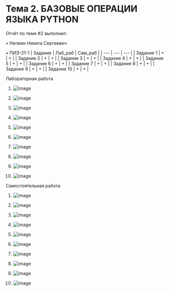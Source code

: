 # Тема 2. БАЗОВЫЕ ОПЕРАЦИИ ЯЗЫКА PYTHON
Отчёт по теме #2 выполнил:

• Непеин Никита Сергеевич

• ПИЭ-21-1
| Задание | Лаб_раб | Сам_раб |
| --- | --- | --- |
| Задание 1 | + | + |
| Задание 2 | + | + |
| Задание 3 | + | + |
| Задание 4 | + | + |
| Задание 5 | + | + |
| Задание 6 | + | + |
| Задание 7 | + | + |
| Задание 8 | + | + |
| Задание 9 | + | + |
| Задание 10 | + | + |

Лабораторная работа

1. ![image](https://github.com/yarcheee/Software_Engineering/assets/99402010/ae2bfca2-520a-4aee-87db-82f8b6454708)

2. ![image](https://github.com/yarcheee/Software_Engineering/assets/99402010/9938b045-14b5-4674-9a7d-fe45a389a586)

3. ![image](https://github.com/yarcheee/Software_Engineering/assets/99402010/7494376e-4511-4e43-a800-76f8bbabef86)

4. ![image](https://github.com/yarcheee/Software_Engineering/assets/99402010/962adb34-4fa8-4d58-b2c3-3691a23d41e7)

5. ![image](https://github.com/yarcheee/Software_Engineering/assets/99402010/0f5d7f8b-23a6-4c51-b6a1-b8a68592d4f7)

6. ![image](https://github.com/yarcheee/Software_Engineering/assets/99402010/04ffb967-4564-4839-a41c-016e050d6020)

7. ![image](https://github.com/yarcheee/Software_Engineering/assets/99402010/aa4429eb-10a4-4509-868f-9c3d2ba87881)

8. ![image](https://github.com/yarcheee/Software_Engineering/assets/99402010/6035efbf-aba8-4766-8ddd-dbbced0266c8)

9. ![image](https://github.com/yarcheee/Software_Engineering/assets/99402010/afd8a905-edce-4f76-b1e1-b51cfa3d22e4)

10. ![image](https://github.com/yarcheee/Software_Engineering/assets/99402010/bd9b940c-419a-48ae-a53c-b0622de8cd8b)

Самостоятельная работа

1. ![image](https://github.com/yarcheee/Software_Engineering/assets/99402010/74115c16-72fd-42a8-a244-85fc2f07947a)

2. ![image](https://github.com/yarcheee/Software_Engineering/assets/99402010/b3078d38-62ae-4735-9e0f-3e8061a1d6f9)

3. ![image](https://github.com/yarcheee/Software_Engineering/assets/99402010/9b706eeb-01ae-4c84-9a46-28019621c4b6)

4. ![image](https://github.com/yarcheee/Software_Engineering/assets/99402010/5c9f9a49-4ce9-44d5-9900-46d88bddde4a)

5. ![image](https://github.com/yarcheee/Software_Engineering/assets/99402010/a041f3d3-b036-41e4-9fb3-f58d3062b59f)

6. ![image](https://github.com/yarcheee/Software_Engineering/assets/99402010/39a2b4dd-794a-4775-b576-2e03a3b25dd4)

7. ![image](https://github.com/yarcheee/Software_Engineering/assets/99402010/8b7062e3-c90d-4579-b812-7ca5adb0bec0)

8. ![image](https://github.com/yarcheee/Software_Engineering/assets/99402010/a554cac7-8e89-4865-8615-ac9e45acdd56)

9. ![image](https://github.com/yarcheee/Software_Engineering/assets/99402010/f2986039-8d2e-47f5-bb39-5f32f28d5c96)

10. ![image](https://github.com/yarcheee/Software_Engineering/assets/99402010/fabc6313-e61c-4b46-b3d3-6441a9a067a1)
